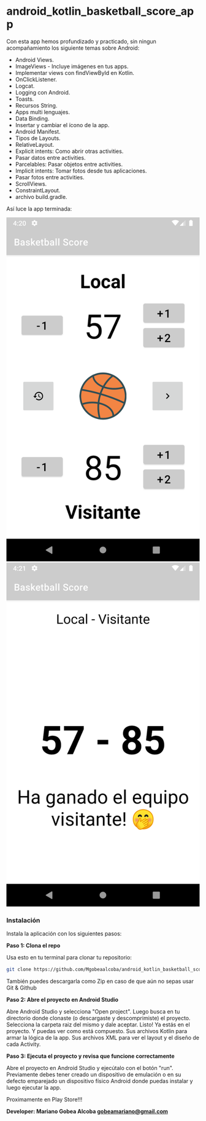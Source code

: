# android_kotlin_basketball_score_app

Con esta app hemos profundizado y practicado, sin ningun acompañamiento los siguiente temas sobre Android: 

- Android Views.
- ImageViews - Incluye imágenes en tus apps.
- Implementar views con findViewById en Kotlin.
- OnClickListener.
- Logcat.
- Logging con Android.
- Toasts.
- Recursos String.
- Apps multi lenguajes.
- Data Binding.
- Insertar y cambiar el ícono de la app.
- Android Manifest.
- Tipos de Layouts.
- RelativeLayout.
- Explicit intents: Como abrir otras activities.
- Pasar datos entre activities.
- Parcelables: Pasar objetos entre activities.
- Implicit intents: Tomar fotos desde tus aplicaciones.
- Pasar fotos entre activities.
- ScrollViews.
- ConstraintLayout.
- archivo build.gradle.

Así luce la app terminada:

![Captura 1](screenshots/screen_1.png)
![Captura 2](screenshots/screen_2.png)

### Instalación

Instala la aplicación con los siguientes pasos:

**Paso 1: Clona el repo**

Usa esto en tu terminal para clonar tu repositorio:
```bash
git clone https://github.com/Mgobeaalcoba/android_kotlin_basketball_score_app.git
```
También puedes descargarla como Zip en caso de que aún no sepas usar Git & Github

**Paso 2: Abre el proyecto en Android Studio**

Abre Android Studio y selecciona "Open project". Luego busca en tu directorio donde clonaste (o descargaste y descomprimiste) el proyecto. Selecciona la carpeta raiz del mismo y dale aceptar. Listo! Ya estás en el proyecto. Y puedas ver como está compuesto. Sus archivos Kotlin para armar la lógica de la app. Sus archivos XML para ver el layout y el diseño de cada Activity.

**Paso 3: Ejecuta el proyecto y revisa que funcione correctamente**

Abre el proyecto en Android Studio y ejecútalo con el botón "run". Previamente debes tener creado un dispositivo de emulación o en su defecto emparejado un dispositivo físico Android donde puedas instalar y luego ejecutar la app.

Proximamente en Play Store!!!

**Developer: Mariano Gobea Alcoba gobeamariano@gmail.com**

